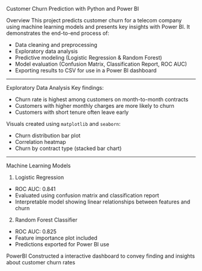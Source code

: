 Customer Churn Prediction with Python and Power BI

Overview
This project predicts customer churn for a telecom company using machine learning models and presents key insights with Power BI. It demonstrates the end-to-end process of:
- Data cleaning and preprocessing
- Exploratory data analysis
- Predictive modeling (Logistic Regression & Random Forest)
- Model evaluation (Confusion Matrix, Classification Report, ROC AUC)
- Exporting results to CSV for use in a Power BI dashboard

---

Exploratory Data Analysis
Key findings:
- Churn rate is highest among customers on month-to-month contracts
- Customers with higher monthly charges are more likely to churn
- Customers with short tenure often leave early

Visuals created using `matplotlib` and `seaborn`:
- Churn distribution bar plot
- Correlation heatmap
- Churn by contract type (stacked bar chart)

---

Machine Learning Models

1. Logistic Regression
- ROC AUC: 0.841
- Evaluated using confusion matrix and classification report
- Interpretable model showing linear relationships between features and churn

2. Random Forest Classifier
- ROC AUC: 0.825
- Feature importance plot included
- Predictions exported for Power BI use

PowerBI
Constructed a interactive dashboard to convey finding and insights about customer churn rates

